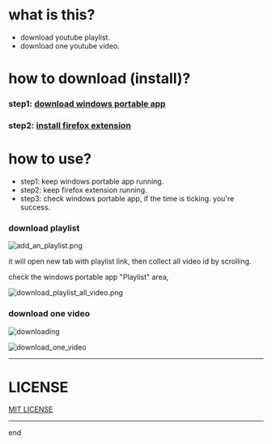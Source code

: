 
# what is this?

 - download youtube playlist.
 - download one youtube video.

# how to download (install)?

### step1: [download windows portable app](https://github.com/queue-download-youtube-playlist/queue-download-desktop/releases)
### step2: [install firefox extension](https://addons.mozilla.org/zh-CN/firefox/addon/ytb-playlist-download-queue/)

# how to use?
 - step1: keep windows portable app running.
 - step2: keep firefox extension running.
 - step3: check windows portable app, if the time is ticking. you're success.

### download playlist

![add_an_playlist.png](https://bitbucket.org/vacantthinker/queue-download-desktop/raw/4c892aeb523430f54a62a9016f426da5370e180d/image/add_an_playlist.png)


it will open new tab with playlist link, then collect all video id by scrolling.

check the windows portable app "Playlist" area,

![download_playlist_all_video.png](https://bitbucket.org/vacantthinker/queue-download-desktop/raw/4c892aeb523430f54a62a9016f426da5370e180d/image/download_playlist_all_video.png)

### download one video

![downloading](https://bitbucket.org/vacantthinker/queue-download-desktop/raw/1dc391462911b013b2e8d777ae1f87bdd9566249/image/downloadinfo.png)

![download_one_video](https://bitbucket.org/vacantthinker/queue-download-desktop/raw/4c892aeb523430f54a62a9016f426da5370e180d/image/download_one_video.png)


---

# LICENSE

[MIT LICENSE](https://github.com/queue-download-youtube-playlist/queue-download-desktop/blob/main/LICENSE)

---

end